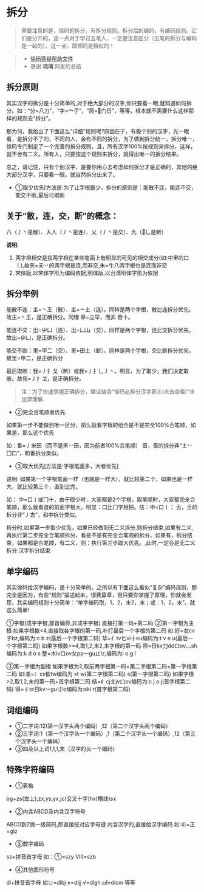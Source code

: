 # 拆分
> 需要注意的是，徐码的拆分，有拆分规则。拆分后的编码，有编码规则。它们是分开的，这一点对于学过五笔人，一定要注意区分（五笔的拆分与编码是一起的）。这一点，跟郑码是相似的！

> - [徐码答疑帮助文件](http://www.xumax.top/徐码/徐码规则概要与答疑.pdf)
> -  感谢 **琉璃** 网友的总结

## 拆分原则
其实汉字的拆分是十分简单的,对于绝大部分的汉字,你只要看一眼,就知道如何拆分。如：“分=八刀”，“字=宀子”，“简=门日”，等等，根本就不需要什么这样那样的规则去“拆分”。

那为何，我给出了下面这么“详细”规则呢?原因在于，有极个别的汉字，光一眼看，是拆分不了的，不同的人，会有不同的拆分，为了做到拆分统一，拆分唯一，徐码专门制定了一个完善的拆分规则，且，所有汉字100%按规则来拆分，这样，就不会有二义。所有人，只要按这个规则来拆分，就得出唯一的拆分结果。

总之，请记住，只有个别汉字，是要你用心去考虑如何拆分才是正确的，其他的绝大部分汉字，只要看一眼，就自然拆分出来了。

- ①取少优先[方法是:为了让字根最少，拆分的原则是：能散不连，能连不交，能交不断,最后可取断 

## 关于“散，连，交，断”的概念：
八（丿丶是散）、入人（丿丶是连）、乂（丿丶是交）、九（乚是断）

**说明:**
1. 两字根相交是指两字根在某些笔画上有明显的可见的相交成分(如:中里的口丨),故夹=夫丷的两字根是连,而非交,朱=牛八两字根也是连而非交
1. 宋体版,以宋体字形为编码依据,明体版,以台湾明体字形为依据

## 拆分举例
能散不连：主=丶王（散）、主=亠土（连）。同样是两个字根，散比连拆分优先。故主=丶王，是正确拆分。同理 章=立早，而非 音十。

能连不交：出=屮凵（连）、出=凵山（交）。同样是两个字根，连比交拆分优先。故出=屮凵，是正确拆分。

能交不断：里=甲二（交）、里=田土（断）。同样是两个字根，交比断拆分优先。故里=甲二，是正确拆分

最后取断：我=丿扌戈（断）或我=丿扌乚丿丶。明显，为了取少，我们决定取断。故我=丿扌戈，是正确拆分。

> 注：为了快速掌握正确拆分，建议结合“徐码必拆分汉字表㊣(点击查看)"来加深理解.



- ②完全合笔顺者优先

如果第一步不能做到唯一区分，那么就看字根的组合是不是完全100%合笔顺，如果是，那么这个优先 

如：番=丿米田（而不是禾丷田，因为前者100%合笔顺）
啬，啬的拆分非“土丷囗口”，和番拆分类似。 


- ③取大优先[方法是:字根笔画多，大者优先] 

说明:
如果第一个字根笔画一样（也就是一样大），就比较第二个，如果也是一样大，就比较第三个，直到比完。

如：
中=口丨或冂十，由于取少时，大家都是2个字根，取笔顺时，大家都完全合笔顺，那么就看谁的前面字根大。明显：口比冂字根把。估：中=口丨； 
舌，舌的拆分非“丿古”，和中拆分类似。 

拆分时,如果第一步取少优先，如果已经做到无二义拆分,则拆分结束,如果有二义,再执行第二步完全合笔顺拆分，看是不是有完全合笔顺的拆分，如果有，拆分结束，如果都是合笔顺，有二义，则：执行第三步取大优先。,此时,一定会是无二义拆分.汉字拆分结束 

## 单字编码
其实徐码给汉字编码，是十分简单的。之所以有下面这么看似“复杂”编码规则，那完全是因为，有些“规则”描述起来，很费篇章，但只要你掌握了原理，你就会发现，其实编码规则十分简单：“单字编码取，1，2，末2，末；或：1，2，末”。就这么简单! 

①字根(成字字根,部首偏旁,非成字字根)
直接打第一码+第二码 
②第一字根为主根
如果字根数<4,直接取各字根的第一码,补打最后一个字根的第二码
如:好=女cv子bz,编码为:c b z(最后一个字根第二码)
华=亻tv匕vi十eu编码为:t v e u(最后一个字根第二码)
如果字根数>=4,取1,2,末2,末字根的第一码
照=日kv刀dd口ov灬sh编码为:k d o s
整=木iv口ov攵pp一gu止lz,编码为i o g l

③第一字根为副根
如果字根为2,取前两字根第一码+第二字根第二码+第一字根第二码
如:准=冫xs隹tw编码为 xt w(第二字根第二码) s(第一字根第二码)
如果字根>2,取1,2,末的第一码+首字根第二码
结=纟cj土jv口ov编码为:c j o j(首字根第二码)
得=彳sr日kv一gu寸ic编码为:ski r(首字根第二码) 
## 词组编码
- ①二字词:12(第一汉字头两个编码）,12（第二个汉字头两个编码） 
- ②三字词:1（第一个汉字头一个编码）,1（第二个汉字头一个编码）,12（第三个汉字头一个编码） 
- ③四及以上词1,1,1,末（汉字的头一个编码） 
## 特殊字符编码
- ①表格

bg+zs(左上),zx,ys,yx,jc(交叉十字)hx(横线)sx 
- ②内含ABCD及内含汉字符号

ABCD到Z做一级简码,即直接按对应字母键
内含汉字的,直接给汉字编码
如:㊣=正=glz

- ③数字编码

sz+拼音首字母
如：①=szy Ⅷ=szb
- ④其他图形符号

dl+拼音首字母
如∪=dlbj
±=dljj
√=dlgh
㎤=dlcm 等等

